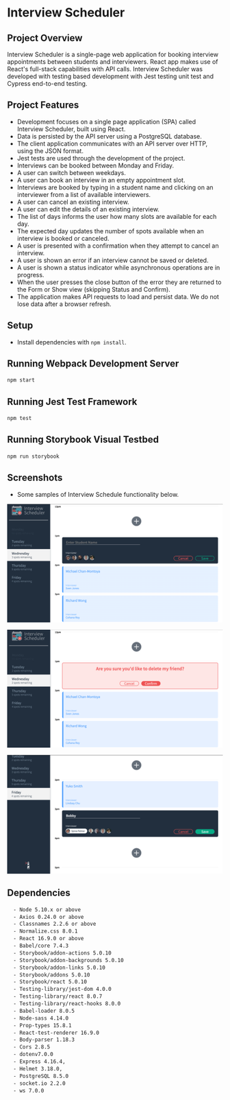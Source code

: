 # Interview Scheduler

## Project Overview

Interview Scheduler is a single-page web application for booking interview appointments between students and interviewers. React app makes use of React's full-stack capabilities with API calls. Interview Scheduler was developed with testing based development with Jest testing unit test and Cypress end-to-end testing. 

## Project Features

* Development focuses on a single page application (SPA) called Interview Scheduler, built using React.
* Data is persisted by the API server using a PostgreSQL database.
* The client application communicates with an API server over HTTP, using the JSON format.
* Jest tests are used through the development of the project.
* Interviews can be booked between Monday and Friday.
* A user can switch between weekdays.
* A user can book an interview in an empty appointment slot.
* Interviews are booked by typing in a student name and clicking on an interviewer from a list of available interviewers.
* A user can cancel an existing interview.
* A user can edit the details of an existing interview.
* The list of days informs the user how many slots are available for each day.
* The expected day updates the number of spots available when an interview is booked or canceled.
* A user is presented with a confirmation when they attempt to cancel an interview.
* A user is shown an error if an interview cannot be saved or deleted.
* A user is shown a status indicator while asynchronous operations are in progress.
* When the user presses the close button of the error they are returned to the Form or Show view (skipping Status and Confirm).
* The application makes API requests to load and persist data. We do not lose data after a browser refresh.

## Setup

* Install dependencies with `npm install`.

## Running Webpack Development Server

```sh
npm start
```

## Running Jest Test Framework

```sh
npm test
```

## Running Storybook Visual Testbed

```sh
npm run storybook
```

## Screenshots

* Some samples of Interview Schedule functionality below.

!["View of interview appointment selection before submission."](https://github.com/George-was-here/scheduler/blob/main/docs/adding-interview.png?raw=true)

!["Confirmation window to delete an appointment."](https://github.com/George-was-here/scheduler/blob/main/docs/confirming-deletion-of-interview.png?raw=true)

!["A view of selectable days and available appointments"](https://github.com/George-was-here/scheduler/blob/main/docs/view-of-open-spots.png?raw=true)

## Dependencies

```sh
  - Node 5.10.x or above
  - Axios 0.24.0 or above
  - Classnames 2.2.6 or above
  - Normalize.css 8.0.1
  - React 16.9.0 or above
  - Babel/core 7.4.3
  - Storybook/addon-actions 5.0.10
  - Storybook/addon-backgrounds 5.0.10
  - Storybook/addon-links 5.0.10 
  - Storybook/addons 5.0.10
  - Storybook/react 5.0.10
  - Testing-library/jest-dom 4.0.0
  - Testing-library/react 8.0.7
  - Testing-library/react-hooks 8.0.0
  - Babel-loader 8.0.5
  - Node-sass 4.14.0
  - Prop-types 15.8.1
  - React-test-renderer 16.9.0
  - Body-parser 1.18.3
  - Cors 2.8.5
  - dotenv7.0.0
  - Express 4.16.4,
  - Helmet 3.18.0,
  - PostgreSQL 8.5.0
  - socket.io 2.2.0
  - ws 7.0.0
```


